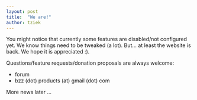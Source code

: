 ```yaml
---
layout: post
title:  "We are!"
author: tziek
---
```

You might notice that currently some features are disabled/not configured yet. We know things need to be tweaked (a lot). But... at least the website is back. We hope it is appreciated :). 

Questions/feature requests/donation proposals are always welcome: 
- forum 
- bzz (dot) products (at) gmail (dot) com 

More news later ...